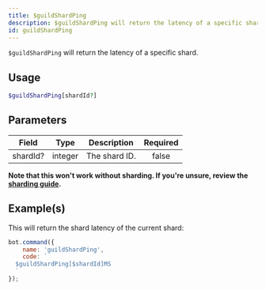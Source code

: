 ```yaml
---
title: $guildShardPing
description: $guildShardPing will return the latency of a specific shard.
id: guildShardPing
---
```


`$guildShardPing` will return the latency of a specific shard.

## Usage

```php
$guildShardPing[shardId?]
```

## Parameters

| Field    | Type    | Description   | Required |
| -------- | ------- | ------------- | :------: |
| shardId? | integer | The shard ID. |  false   |

**Note that this won't work without sharding. If you're unsure, review the [sharding guide](../../guides/client/6sharding.md).**

## Example(s)

This will return the shard latency of the current shard:

```javascript
bot.command({
    name: 'guildShardPing',
    code: `
  $guildShardPing[$shardId]MS
  `
});
```
